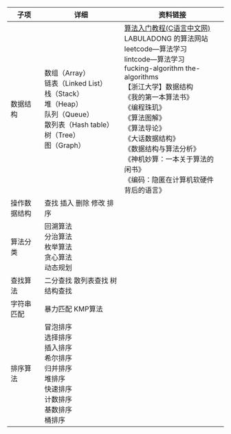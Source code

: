 | 子项         | 详细                                                         | 资料链接                                                     |
| ------------ | ------------------------------------------------------------ | ------------------------------------------------------------ |
| 数据结构     | 数组（Array）<br/>链表（Linked List）<br/>栈（Stack）<br/>堆（Heap）<br/>队列（Queue）<br/>散列表（Hash table）<br/>树（Tree）<br/>图（Graph） | [算法入门教程(C语言中文网) ](http://c.biancheng.net/algorithm/)<br>LABULADONG 的算法网站<br/>leetcode—算法学习<br/>lintcode—算法学习<br/>fucking-algorithm the-algorithms<br/>【浙江大学】数据结构<br/>《我的第一本算法书》<br/>《编程珠玑》<br/>《算法图解》<br/>《算法导论》<br/>《大话数据结构》<br/>《数据结构与算法分析》<br/>《神机妙算：一本关于算法的闲书》<br/>《编码：隐匿在计算机软硬件背后的语言》 |
| 操作数据结构 | 查找 插入 删除 修改 排序                                     |                                                              |
| 算法分类     | 回溯算法<br/>分治算法<br/>枚举算法<br/>贪心算法<br/>动态规划 |                                                              |
| 查找算法     | 二分查找 散列表查找 树结构查找                               |                                                              |
| 字符串匹配   | 暴力匹配 KMP算法                                             |                                                              |
| 排序算法     | 冒泡排序<br/>选择排序<br/>插入排序<br/>希尔排序<br/>归并排序<br/>堆排序<br/>快速排序<br/>计数排序<br/>基数排序<br/>桶排序 |                                                              |
